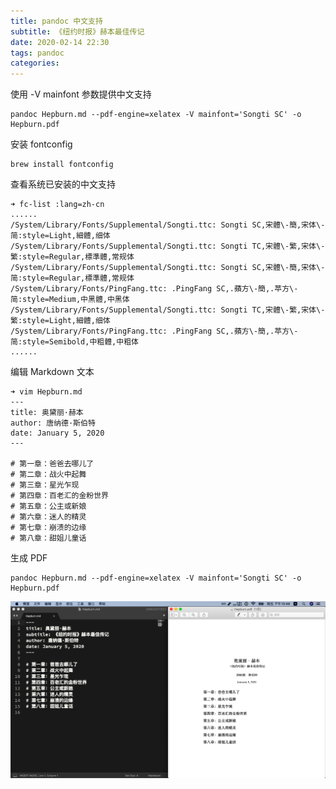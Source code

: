 ```yaml
---
title: pandoc 中文支持
subtitle: 《纽约时报》赫本最佳传记
date: 2020-02-14 22:30
tags: pandoc
categories:
---
```


使用 -V mainfont 参数提供中文支持 
```
pandoc Hepburn.md --pdf-engine=xelatex -V mainfont='Songti SC' -o Hepburn.pdf
```

<!-- more -->

安装 fontconfig
```
brew install fontconfig
```

查看系统已安装的中文支持
```
➜ fc-list :lang=zh-cn
......
/System/Library/Fonts/Supplemental/Songti.ttc: Songti SC,宋體\-簡,宋体\-简:style=Light,細體,细体
/System/Library/Fonts/Supplemental/Songti.ttc: Songti TC,宋體\-繁,宋体\-繁:style=Regular,標準體,常规体
/System/Library/Fonts/Supplemental/Songti.ttc: Songti SC,宋體\-簡,宋体\-简:style=Regular,標準體,常规体
/System/Library/Fonts/PingFang.ttc: .PingFang SC,.蘋方\-簡,.苹方\-简:style=Medium,中黑體,中黑体
/System/Library/Fonts/Supplemental/Songti.ttc: Songti TC,宋體\-繁,宋体\-繁:style=Light,細體,细体
/System/Library/Fonts/PingFang.ttc: .PingFang SC,.蘋方\-簡,.苹方\-简:style=Semibold,中粗體,中粗体
......
```

编辑 Markdown 文本
```
➜ vim Hepburn.md 
---
title: 奥黛丽·赫本
author: 唐纳德·斯伯特
date: January 5, 2020
---

# 第一章：爸爸去哪儿了
# 第二章：战火中起舞
# 第三章：星光乍现
# 第四章：百老汇的金粉世界
# 第五章：公主或新娘
# 第六章：迷人的精灵
# 第七章：崩溃的边缘
# 第八章：甜姐儿童话
```

生成 PDF
```
pandoc Hepburn.md --pdf-engine=xelatex -V mainfont='Songti SC' -o Hepburn.pdf
```

![](/media/200214Hepburn.png)
